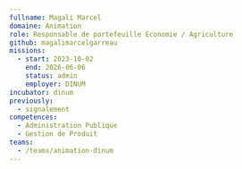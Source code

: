 ```yaml
---
fullname: Magali Marcel
domaine: Animation
role: Responsable de portefeuille Economie / Agriculture
github: magalimarcelgarreau
missions:
  - start: 2023-10-02
    end: 2026-06-06
    status: admin
    employer: DINUM
incubator: dinum
previously:
  - signalement
competences:
  - Administration Publique
  - Gestion de Produit
teams:
  - /teams/animation-dinum
---
```

